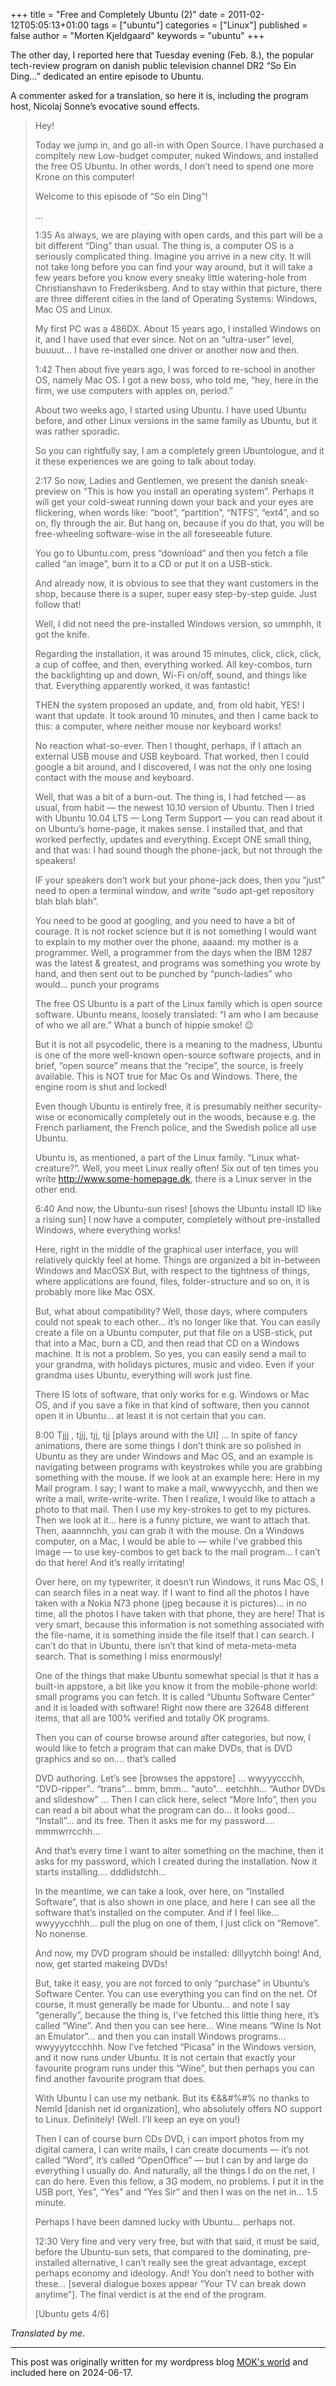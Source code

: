 +++
title = "Free and Completely Ubuntu (2)"
date = 2011-02-12T05:05:13+01:00
tags = ["ubuntu"]
categories = ["Linux"]
published = false
author = "Morten Kjeldgaard"
keywords = "ubuntu"
+++

The other day, I reported here that Tuesday evening (Feb. 8.), the
popular tech-review program on danish public television channel DR2
“So Ein Ding…” dedicated an entire episode to Ubuntu.

A commenter asked for a translation, so here it is, including the
program host, Nicolaj Sonne’s evocative sound effects.

>    Hey!
>
>    Today we jump in, and go all-in with Open Source. I have purchased a compltely new Low-budget computer, nuked Windows, and installed the free OS Ubuntu. In other words, I don’t need to spend one more Krone on this computer!
>
>    Welcome to this episode of “So ein Ding”!
>
>    …
>
>   1:35 As always, we are playing with open cards, and this part will be a bit different “Ding” than usual. The thing is, a computer OS is a seriously complicated thing. Imagine you arrive in a new city. It will not take long before you can find your way around, but it will take a few years before you know every sneaky little watering-hole from Christianshavn to Frederiksberg. And to stay within that picture, there are three different cities in the land of Operating Systems: Windows, Mac OS and Linux.
>
>    My first PC was a 486DX. About 15 years ago, I installed Windows on it, and I have used that ever since. Not on an “ultra-user” level, buuuut… I have re-installed one driver or another now and then.
>
>    1:42 Then about five years ago, I was forced to re-school in another OS, namely Mac OS. I got a new boss, who told me, “hey, here in the firm, we use computers with apples on, period.”
>
>    About two weeks ago, I started using Ubuntu. I have used Ubuntu before, and other  Linux versions in the same family as Ubuntu, but it was rather sporadic.
>
>    So you can rightfully say, I am a completely green Ubuntologue, and it it these experiences we are going to talk about today.
>
>    2:17 So now, Ladies and Gentlemen, we present the danish sneak-preview on “This is how you install an operating system”.  Perhaps it will get your cold-sweat running down your back and your eyes are flickering, when words like: “boot”,  “partition”, “NTFS”, “ext4”, and so on, fly through the air. But hang on, because if you do that, you will be free-wheeling software-wise in the all foreseeable future.
>
>    You go to Ubuntu.com, press “download” and then you  fetch a file called “an image”, burn it to a CD or put it on a USB-stick.
>
>    And already now, it is obvious to see that they want customers in the shop, because there is a super, super easy step-by-step guide. Just follow that!
>
>    Well,  I did not need the pre-installed Windows version, so ummphh, it got the knife.
>
>    Regarding the installation, it was around 15 minutes, click, click, click, a cup of coffee, and then, everything worked. All key-combos, turn the backlighting up and down, Wi-Fi on/off, sound, and things like that. Everything apparently worked, it was fantastic!
>
>    THEN the system proposed an update, and, from old habit, YES! I want that update. It took around 10 minutes, and then I came back to this: a computer, where neither mouse nor keyboard works!
>
>    No reaction what-so-ever. Then I thought, perhaps, if I attach an external USB mouse and USB keyboard. That worked, then I could google a bit around, and I discovered, I was not the only one losing contact with the mouse and keyboard.
>
>    Well, that was a bit of a burn-out. The thing is, I had fetched — as usual, from habit — the newest 10.10 version of Ubuntu. Then I tried with Ubuntu 10.04 LTS — Long Term Support — you can read about it on Ubuntu’s home-page, it makes sense. I installed that, and that worked perfectly, updates and everything. Except ONE small thing, and that was: I had sound though the phone-jack, but not through the speakers!
>
>    IF your speakers don’t work but your phone-jack does, then you “just” need to open a terminal window, and write “sudo apt-get repository blah blah blah”.
>
>    You need to be good at googling, and you need to have a bit of courage. It is not rocket science but it is not something I would want to explain to my mother over the phone, aaaand: my mother is a programmer. Well, a programmer from the days when the IBM  1287 was the latest & greatest, and programs was something you wrote by hand, and then sent out to be punched by “punch-ladies” who would… punch your programs
>
>    The free OS Ubuntu is a part of  the Linux family which is open source software. Ubuntu means, loosely translated:  “I am who I am because of who we all are.” What a bunch of hippie smoke! 😉
>
>    But it is not all psycodelic, there is a meaning to the madness, Ubuntu is one of the more well-known open-source software projects, and in brief, “open source” means that the “recipe”, the source, is freely available. This is NOT true for Mac Os and Windows. There, the engine room is shut and locked!
>
>    Even though Ubuntu is entirely free, it is presumably neither security-wise or economically completely out in the woods, because e.g. the French parliament, the French police, and the Swedish police all use Ubuntu.
>
>    Ubuntu is, as mentioned, a part of the Linux family. “Linux what-creature?”. Well, you meet Linux really often! Six out of ten times you write http://www.some-homepage.dk, there is a Linux server in the other end.
>
>    6:40 And now, the Ubuntu-sun rises! [shows the Ubuntu install ID like a rising sun] I now have a computer, completely without pre-installed Windows, where everything works!
>
>    Here, right in the middle of the graphical user interface, you will relatively quickly feel at home. Things are organized a bit in-between Windows and MacOSX But, with respect to the tightness of things, where applications are found, files, folder-structure and so on, it is probably more like Mac OSX.
>
>    But, what about compatibility? Well, those days, where computers could not speak to each other… it’s no longer like that. You can easily create a file on a Ubuntu computer, put that file on a USB-stick, put that into a Mac, burn a CD, and then read that CD on a Windows machine. It is not a problem. So yes, you can easily send a mail to your grandma, with holidays pictures, music and video. Even if your grandma uses Ubuntu, everything will work just fine.
>
>    There IS lots of software, that only works for e.g. Windows or Mac OS, and if you save a fike in that kind of software, then you cannot open it in Ubuntu… at least it is not certain that you can.
>
>    8:00  Tjjj , tjjj, tjj, tjj [plays around with the UI] …  In spite of fancy animations, there are some things I don’t think are so polished in Ubuntu as they are under Windows and Mac OS, and an example is navigating between programs with keystrokes while you are grabbing something with the mouse. If we look at an example here:  Here in my Mail program. I say; I want to make a mail, wwwyycchh, and then we write a mail, write-write-write. Then I realize, I would like to attach a photo to that mail. Then I use my key-strokes to get to my pictures. Then we look at it… here is a funny picture, we want to attach that. Then, aaannnchh, you can grab it with the mouse. On a Windows computer, on a Mac, I would be able to — while I’ve grabbed this image — to use key-combos to get back to the mail program… I can’t do that here! And it’s really irritating!
>
>    Over here,  on my typewriter, it doesn’t run Windows, it runs Mac OS, I can search files in a neat way. If I want to find all the photos I have taken with a Nokia N73 phone (jpeg because it is pictures)… in no time, all the photos I have taken with that phone, they are here! That is very smart, because this information is not something associated with the file-name, it is something inside the file itself that I can search. I can’t do that in Ubuntu, there isn’t that kind of meta-meta-meta search. That is something I miss enormously!
>
>    One of the things that make Ubuntu somewhat special is that it has a built-in appstore, a bit like you know it from the mobile-phone world: small programs you can fetch. It is called “Ubuntu Software Center” and it is loaded with software! Right now there are 32648 different items, that all are 100% verified and totally OK programs.
>
>    Then you can of course browse around after categories, but now, I would like to fetch a program that can make DVDs, that is DVD graphics and so on…. that’s called
>
>    DVD authoring. Let’s see [browses the appstore] … wwyyyccchh, “DVD-ripper”.. “trans”… bmm, bmm… “auto”… eetchhh… “Author DVDs and  slideshow” … Then I can click here, select “More Info”, then you can read a bit about what the program can do… it looks good… “Install”… and its free. Then it asks me for my password…. mmmwrrcchh…
>
>    And that’s every time I want to alter something on the machine, then it asks for my password, which I created during the installation. Now it starts installing…. dddlidstchh…
>
>    In the meantime, we can take a look, over here, on “Installed Software”, that is also shown in one place, and here I can see all the software that’s installed on the computer. And if I feel like… wwyyycchhh… pull the plug on one of them, I just click on “Remove”. No nonense.
>
>    And now, my DVD program should be installed: dlllyytchh boing! And, now, get started makeing DVDs!
>
>    But, take it easy, you are not forced to only “purchase” in Ubuntu’s Software Center. You can use everything you can find on the net. Of course, it must generally be made for Ubuntu… and note I say “generally”, because the thing is, I’ve fetched this little thing here, it’s called “Wine”. And then you can see here… Wine means “Wine Is Not an Emulator”… and then you can install Windows programs… wwyyyytccchhh. Now I’ve fetched “Picasa” in the Windows version, and it now runs  under Ubuntu. It is not certain that exactly your favourite program runs under this “Wine”, but then perhaps you can find another favourite program that does.
>
>    With Ubuntu I can use my netbank. But its €&&#%#% no thanks to NemId [danish net id organization], who absolutely offers NO support to Linux. Definitely! (Well. I’ll keep an eye on you!)
>
>    Then I can of course burn CDs DVD, i can import photos from my digital camera, I can write mails, I can create documents — it’s not called “Word”, it’s called “OpenOffice” — but I can by and large do everything I usually do. And naturally, all the things I do on the net, I can do here.  Even this fellow, a 3G modem, no problems. I put it in the USB port, Yes”, “Yes” and “Yes Sir” and then I was on the net in… 1.5 minute.
>
>    Perhaps I have been damned lucky with Ubuntu… perhaps not.
>
>    12:30 Very fine and very very free, but with that said, it must be said, before the Ubuntu-sun sets, that compared to the dominating, pre-installed alternative, I can’t really see the great advantage, except perhaps economy and ideology.  And! You don’t need to bother with these… [several dialogue boxes appear “Your TV can break down anytime”]. The final verdict is at the end of the program.
>
>    [Ubuntu gets 4/6]

_Translated by me_.




---

This post was originally written for my wordpress blog [MOK's world][moks-world] and included here on 2024-06-17.

[moks-world]: https://mok0.wordpress.com/2011/02/12/free-and-completely-ubuntu-2/
